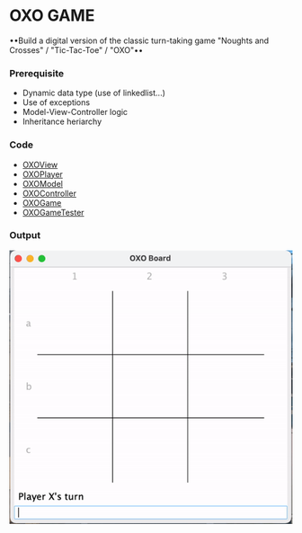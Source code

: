 # OXO GAME

••Build a digital version of the classic turn-taking game "Noughts and Crosses" / "Tic-Tac-Toe" / "OXO"••

### Prerequisite
- Dynamic data type (use of linkedlist...)
- Use of exceptions
- Model-View-Controller logic
- Inheritance heriarchy

### Code
- [OXOView](https://github.com/Lizhao-Liu/JAVA_Notes/blob/main/Polymorphism%20and%20Collections%20%26%20Error%20Handling/OXO/OXOView.java)
- [OXOPlayer](https://github.com/Lizhao-Liu/JAVA_Notes/blob/main/Polymorphism%20and%20Collections%20%26%20Error%20Handling/OXO/OXOPlayer.java)
- [OXOModel](https://github.com/Lizhao-Liu/JAVA_Notes/blob/main/Polymorphism%20and%20Collections%20%26%20Error%20Handling/OXO/OXOModel.java)
- [OXOController](https://github.com/Lizhao-Liu/JAVA_Notes/blob/main/Polymorphism%20and%20Collections%20%26%20Error%20Handling/OXO/OXOController.java)
- [OXOGame](https://github.com/Lizhao-Liu/JAVA_Notes/blob/main/Polymorphism%20and%20Collections%20%26%20Error%20Handling/OXO/OXOGame.java)
- [OXOGameTester](https://github.com/Lizhao-Liu/JAVA_Notes/blob/main/Polymorphism%20and%20Collections%20%26%20Error%20Handling/OXO/OXOGameTester.java)

### Output
![image](https://github.com/Lizhao-Liu/JAVA_Notes/blob/main/Polymorphism%20and%20Collections%20%26%20Error%20Handling/img/ezgif-2-75a7e4f8d65a.gif)
